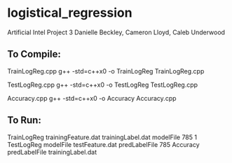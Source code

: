 # logistical_regression
Artificial Intel Project 3
Danielle Beckley, Cameron Lloyd, Caleb Underwood

To Compile:
-----------
TrainLogReg.cpp
  g++ -std=c++x0 -o TrainLogReg TrainLogReg.cpp
  
TestLogReg.cpp
  g++ -std=c++x0 -o TestLogReg TestLogReg.cpp
  
Accuracy.cpp
  g++ -std=c++x0 -o Accuracy Accuracy.cpp
  
  
To Run:
-----------
TrainLogReg trainingFeature.dat trainingLabel.dat modelFile 785 1
TestLogReg modelFile testFeature.dat predLabelFile 785
Accuracy predLabelFile trainingLabel.dat
  

